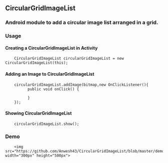## CircularGridImageList

### Android module to add a circular image list arranged in a grid.

### Usage

#### Creating a CircularGridImageList in Activity

```
    CircularGridImageList circularGridImageList = new CircularGridImageList(this);
```

#### Adding an Image to CircularGridImageList

```
    circularGridImageList.addImage(bitmap,new OnClickListener(){
          public void onClick() {

          }
    });
```

#### Showing CircularGridImageList

```
    circularGridImageList.show();
```

### Demo

```
    <img src="https://github.com/Anwesh43/CircularGridImageList/blob/master/demo/circulargridimagelist.gif" width="300px" height="500px">
```
